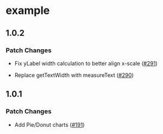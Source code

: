 # example

## 1.0.2

### Patch Changes

- Fix yLabel width calculation to better align x-scale ([#291](https://github.com/FormidableLabs/victory-native-xl/pull/291))

- Replace getTextWidth with measureText ([#290](https://github.com/FormidableLabs/victory-native-xl/pull/290))

## 1.0.1

### Patch Changes

- Add Pie/Donut charts ([#191](https://github.com/FormidableLabs/victory-native-xl/pull/191))
